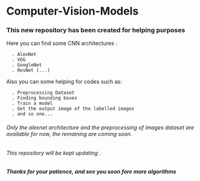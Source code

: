 # Computer-Vision-Models

### This new repository has been created for helping purposes

Here you can find some CNN architectures :
 
      . AlexNet
      . VGG
      . GoogleNet
      . ResNet (...)
 
Also you can some helping for codes such as:

      . Preprocessing Dataset
      . Finding bounding boxes
      . Train a model
      . Get the output image of the labelled images
      . and so one...
      
      
  
###### Only the alexnet architecture and the preprocessing of images dataset are available for now, the remaining are coming soon. 
###### This repository will be kept updating .






##### Thanks for your patience, and see you soon fore more algorithms
